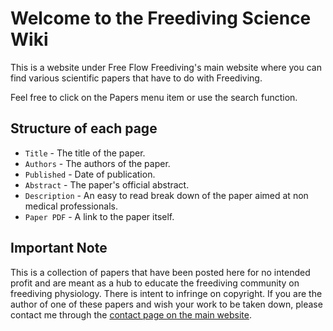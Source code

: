# Welcome to the Freediving Science Wiki

This is a website under Free Flow Freediving's main website where you can find various scientific papers that have to do with Freediving.

Feel free to click on the Papers menu item or use the search function.


## Structure of each page

* `Title` - The title of the paper.
* `Authors` - The authors of the paper.
* `Published` - Date of publication.
* `Abstract` - The paper's official abstract.
* `Description` - An easy to read break down of the paper aimed at non medical professionals.
* `Paper PDF` - A link to the paper itself.

## Important Note

This is a collection of papers that have been posted here for no intended profit and are meant as a hub to educate the freediving community on freediving physiology. There is intent to infringe on copyright. If you are the author of one of these papers and wish your work to be taken down, please contact me through the [contact page on the main website](https://free-flow.gr/contact.html).

